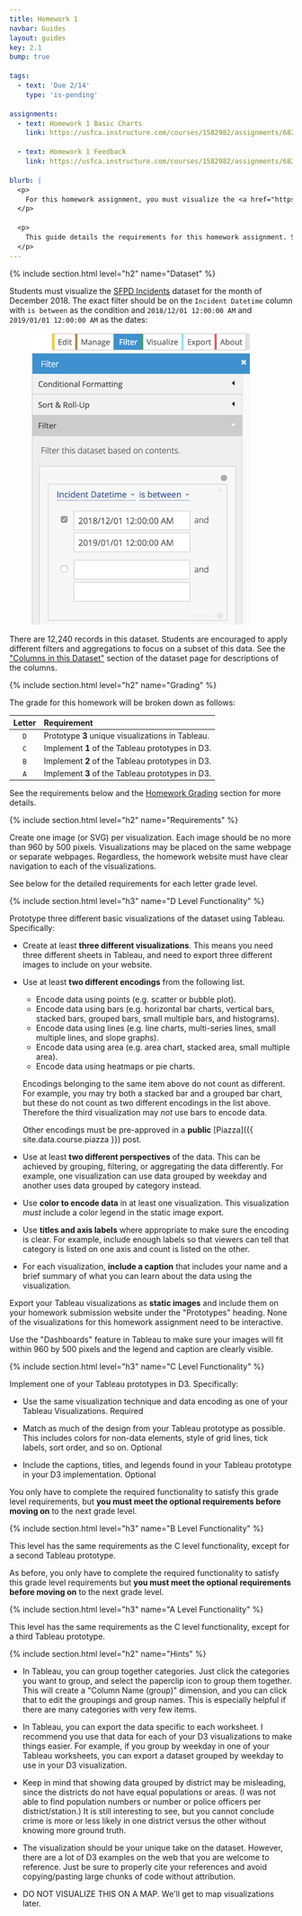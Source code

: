 ```yaml
---
title: Homework 1
navbar: Guides
layout: guides
key: 2.1
bump: true

tags:
  - text: 'Due 2/14'
    type: 'is-pending'

assignments:
  - text: Homework 1 Basic Charts
    link: https://usfca.instructure.com/courses/1582982/assignments/6821944

  - text: Homework 1 Feedback
    link: https://usfca.instructure.com/courses/1582982/assignments/6821976

blurb: |
  <p>
    For this homework assignment, you must visualize the <a href="https://data.sfgov.org/Public-Safety/Police-Department-Incident-Reports-2018-to-Present/wg3w-h783">SFPD Incidents</a> dataset using various basic visualization techniques using <a href="https://www.tableau.com/academic/students">Tableau Desktop</a> and <a href="https://d3js.org/">D3.js</a>.
  </p>

  <p>
    This guide details the requirements for this homework assignment. See the <a href="homework-submission.html">Homework Submission</a> and <a href="homework-feedback.html">Homework Feedback</a> guides for other requirements.
  </p>
---
```


{% include section.html level="h2" name="Dataset" %}

Students must visualize the [SFPD Incidents](https://data.sfgov.org/Public-Safety/Police-Department-Incident-Reports-2018-to-Present/wg3w-h783) dataset for the month of December 2018. The exact filter should be on the `Incident Datetime` column with `is between` as the condition and `2018/12/01 12:00:00 AM` and `2019/01/01 12:00:00 AM` as the dates:

<figure>
<img src="/images/homework-1-filter.png" class="image" width="388">
</figure>


There are 12,240 records in this dataset. Students are encouraged to apply different filters and aggregations to focus on a subset of this data. See the ["Columns in this Dataset"](https://data.sfgov.org/Public-Safety/Police-Department-Incident-Reports-2018-to-Present/wg3w-h783) section of the dataset page for descriptions of the columns.

{% include section.html level="h2" name="Grading" %}

The grade for this homework will be broken down as follows:

| Letter | Requirement |
|:------:|:------------|
| `D` | Prototype **3** unique visualizations in Tableau. |
| `C` | Implement **1** of the Tableau prototypes in D3. |
| `B` | Implement **2** of the Tableau prototypes in D3. |
| `A` | Implement **3** of the Tableau prototypes in D3. |

See the requirements below and the [Homework Grading](homework-submission.html#grading) section for more details.

{% include section.html level="h2" name="Requirements" %}

Create one image (or SVG) per visualization. Each image should be no more than 960 by 500 pixels. Visualizations may be placed on the same webpage or separate webpages. Regardless, the homework website must have clear navigation to each of the visualizations.

See below for the detailed requirements for each letter grade level.

{% include section.html level="h3" name="D Level Functionality" %}

Prototype three different basic visualizations of the dataset using Tableau. Specifically:

  - Create at least **three different visualizations**. This means you need three different sheets in Tableau, and need to export three different images to include on your website.

  - Use at least **two different encodings** from the following list.

      - Encode data using points (e.g. scatter or bubble plot).
      - Encode data using bars (e.g. horizontal bar charts, vertical bars, stacked bars, grouped bars, small multiple bars, and histograms).
      - Encode data using lines (e.g. line charts, multi-series lines, small multiple lines, and slope graphs).
      - Encode data using area (e.g. area chart, stacked area, small multiple area).
      - Encode data using heatmaps or pie charts.

    Encodings belonging to the same item above do not count as different. For example, you may try both a stacked bar and a grouped bar chart, but these do not count as two different encodings in the list above. Therefore the third visualization may *not* use bars to encode data.

    Other encodings must be pre-approved in a **public** [Piazza]({{ site.data.course.piazza }}) post.

  - Use at least **two different perspectives** of the data. This can be achieved by grouping, filtering, or aggregating the data differently. For example, one visualization can use data grouped by weekday and another uses data grouped by category instead.

  - Use **color to encode data** in at least one visualization. This visualization *must* include a color legend in the static image export.

  - Use **titles and axis labels** where appropriate to make sure the encoding is clear. For example, include enough labels so that viewers can tell that category is listed on one axis and count is listed on the other.

  - For each visualization, **include a caption** that includes your name and a brief summary of what you can learn about the data using the visualization.


Export your Tableau visualizations as **static images** and include them on your homework submission website under the "Prototypes" heading. None of the visualizations for this homework assignment need to be interactive.

Use the "Dashboards" feature in Tableau to make sure your images will fit within 960 by 500 pixels and the legend and caption are clearly visible.

{% include section.html level="h3" name="C Level Functionality" %}

Implement one of your Tableau prototypes in D3. Specifically:

  - Use the same visualization technique and data encoding as one of your Tableau Visualizations. <span class="tag is-primary is-rounded">Required</span>

  - Match as much of the design from your Tableau prototype as possible. This includes colors for non-data elements, style of grid lines, tick labels, sort order, and so on. <span class="tag is-rounded is-light">Optional</span>

  - Include the captions, titles, and legends found in your Tableau prototype in your D3 implementation. <span class="tag is-rounded is-light">Optional</span>

You only have to complete the required functionality to satisfy this grade level requirements, but **you must meet the optional requirements before moving on** to the next grade level.

{% include section.html level="h3" name="B Level Functionality" %}

This level has the same requirements as the C level functionality, except for a second Tableau prototype.

As before, you only have to complete the required functionality to satisfy this grade level requirements but **you must meet the optional requirements before moving on** to the next grade level.

{% include section.html level="h3" name="A Level Functionality" %}

This level has the same requirements as the C level functionality, except for a third Tableau prototype.

{% include section.html level="h2" name="Hints" %}

  - In Tableau, you can group together categories. Just click the categories you want to group, and select the paperclip icon to group them together. This will create a "Column Name (group)" dimension, and you can click that to edit the groupings and group names. This is especially helpful if there are many categories with very few items.

  - In Tableau, you can export the data specific to each worksheet. I recommend you use that data for each of your D3 visualizations to make things easier. For example, if you group by weekday in one of your Tableau worksheets, you can export a dataset grouped by weekday to use in your D3 visualization.

  - Keep in mind that showing data grouped by district may be misleading, since the districts do not have equal populations or areas. (I was not able to find population numbers or number or police officers per district/station.) It is still interesting to see, but you cannot conclude crime is more or less likely in one district versus the other without knowing more ground truth.

  - The visualization should be your unique take on the dataset. However, there are a lot of D3 examples on the web that you are welcome to reference. Just be sure to properly cite your references and avoid copying/pasting large chunks of code without attribution.

  - DO NOT VISUALIZE THIS ON A MAP. We'll get to map visualizations later.
